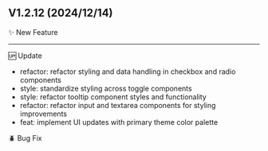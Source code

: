 ## V1.2.12 (2024/12/14)

✨ New Feature

---

🆙 Update

- refactor: refactor styling and data handling in checkbox and radio
  components
- style: standardize styling across toggle components
- style: refactor tooltip component styles and functionality
- refactor: refactor input and textarea components for styling
  improvements
- feat: implement UI updates with primary theme color palette

🪲 Bug Fix
